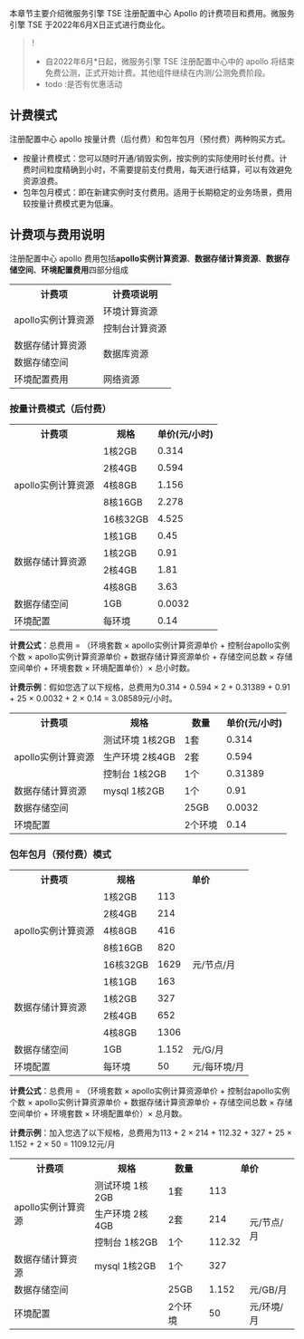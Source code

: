 

本章节主要介绍微服务引擎 TSE 注册配置中心 Apollo 的计费项目和费用。微服务引擎 TSE 于2022年6月X日正式进行商业化。

>!
>- 自2022年6月*日起，微服务引擎 TSE 注册配置中心中的 apollo 将结束免费公测，正式开始计费。其他组件继续在内测/公测免费阶段。
>- todo :是否有优惠活动

## 计费模式

注册配置中心 apollo 按量计费（后付费）和包年包月（预付费）两种购买方式。

- 按量计费模式：您可以随时开通/销毁实例，按实例的实际使用时长付费。计费时间粒度精确到小时，不需要提前支付费用，每天进行结算，可以有效避免资源浪费。
- 包年包月模式：即在新建实例时支付费用。适用于长期稳定的业务场景，费用较按量计费模式更为低廉。

## 计费项与费用说明

注册配置中心 apollo 费用包括**apollo实例计算资源**、**数据存储计算资源**、**数据存储空间**、**环境配置费用**四部分组成
<table>
    <tr>
        <th>计费项</th><th>计费项说明</th>
    </tr>
    <tr>
        <td rowspan="2">apollo实例计算资源</td><td>环境计算资源</td>
    </tr>
    <tr>
        <td>控制台计算资源</td>
    </tr>
    <tr>
        <td>数据存储计算资源</td><td rowspan="2">数据库资源</td>
    </tr>
    <tr>
        <td>数据存储空间</td>
    </tr>
    <tr>
        <td>环境配置费用</td><td>网络资源</td>
    </tr>
  
</table>



### 按量计费模式（后付费）

<table>
    <tr>
        <th>计费项</th><th>规格</th><th>单价(元/小时)</th>
    </tr>
    <tr>
        <td rowspan="5">apollo实例计算资源</td><td>1核2GB</td><td>0.314</td>
    </tr>
    <tr>
        <td>2核4GB</td><td>0.594</td>
    </tr>
    <tr>
        <td>4核8GB</td><td>1.156</td>
    </tr>
    <tr>
        <td>8核16GB</td><td>2.278</td>
    </tr>
    <tr>
        <td>16核32GB</td><td>4.525</td>
    </tr>
    <tr>
        <td rowspan="4">数据存储计算资源</td><td>1核1GB</td><td>0.45</td>
    </tr>
    <tr>
        <td>1核2GB</td><td>0.91</td>
    </tr>
    <tr>
        <td>2核4GB</td><td>1.81</td>
    </tr>
    <tr>
        <td>4核8GB</td><td>3.63</td>
    </tr>
    <tr>
        <td >数据存储空间</td><td>1GB</td><td>0.0032</td>
    </tr>
    <tr>
        <td >环境配置</td><td>每环境</td><td>0.14</td>
    </tr>
</table>

**计费公式**：总费用 = （环境套数 × apollo实例计算资源单价 + 控制台apollo实例个数 × apollo实例计算资源单价 + 数据存储计算资源单价 + 存储空间总数 × 存储空间单价 + 环境套数 × 环境配置单价）× 总小时数。

**计费示例**：假如您选了以下规格，总费用为0.314 + 0.594 × 2 + 0.31389 + 0.91 + 25 × 0.0032 + 2 × 0.14 = 3.08589元/小时。

<table>
    <tr>
        <th>计费项</th><th>规格</th><th>数量</th><th>单价(元/小时)</th>
    </tr>
    <tr>
        <td rowspan="3">apollo实例计算资源</td><td>测试环境 1核2GB</td><td>1套</td><td>0.314</td>
    </tr>
    <tr>
        <td>生产环境 2核4GB</td><td>2套</td><td>0.594</td>
    </tr>
    <tr>
        <td>控制台 1核2GB</td><td>1个</td><td>0.31389</td>
    </tr>
    <tr>
        <td>数据存储计算资源</td><td>mysql 1核2GB</td><td>1个</td><td>0.91</td>
    </tr>
    <tr>
        <td>数据存储空间</td><td></td><td>25GB</td><td>0.0032</td>
    </tr>
    <tr>
        <td>环境配置</td><td></td><td>2个环境</td><td>0.14</td>
    </tr>
</table>


### 包年包月（预付费）模式


<table>
    <tr>
        <th>计费项</th><th>规格</th><th colspan="2">单价</th>
    </tr>
    <tr>
        <td rowspan="5">apollo实例计算资源</td><td>1核2GB</td><td>113 </td><td rowspan="9">元/节点/月</td>
    </tr>
    <tr>
        <td>2核4GB</td><td>214</td>
    </tr>
    <tr>
        <td>4核8GB</td><td>416</td>
    </tr>
    <tr>
        <td>8核16GB</td><td>820</td>
    </tr>
    <tr>
        <td>16核32GB</td><td>1629</td>
    </tr>
    <tr>
        <td rowspan="4">数据存储计算资源</td><td>1核1GB</td><td>163</td>
    </tr>
    <tr>
        <td>1核2GB</td><td>327</td>
    </tr>
    <tr>
        <td>2核4GB</td><td>652</td>
    </tr>
    <tr>
        <td>4核8GB</td><td>1306</td>
    </tr>
    <tr>
        <td >数据存储空间</td><td>1GB</td><td>1.152</td><td>元/G/月</td>
    </tr>
    <tr>
        <td >环境配置</td><td>每环境</td><td>50</td><td>元/每环境/月</td>
    </tr>
</table>

**计费公式**：总费用 = （环境套数 × apollo实例计算资源单价 + 控制台apollo实例个数 × apollo实例计算资源单价 + 数据存储计算资源单价 + 存储空间总数 × 存储空间单价 + 环境套数 × 环境配置单价）× 总月数。

**计费示例**：加入您选了以下规格，总费用为113 + 2 × 214 + 112.32 + 327 + 25 × 1.152 + 2 × 50 = 1109.12元/月  

<table>
    <tr>
        <th>计费项</th><th>规格</th><th>数量</th><th colspan="2">单价</th>
    </tr>
    <tr>
        <td rowspan="3">apollo实例计算资源</td><td>测试环境 1核2GB</td><td>1套</td><td>113</td rowspan=""><td rowspan="4">元/节点/月</td>
    </tr>
    <tr>
        <td>生产环境 2核4GB</td><td>2套</td><td>214</td>
    </tr>
    <tr>
        <td>控制台 1核2GB</td><td>1个</td><td>112.32</td>
    </tr>
    <tr>
        <td>数据存储计算资源</td><td>mysql 1核2GB</td><td>1个</td><td>327</td>
    </tr>
    <tr>
        <td>数据存储空间</td><td></td><td>25GB</td><td>1.152</td><td>元/GB/月</td>
    </tr>
    <tr>
        <td>环境配置</td><td></td><td>2个环境</td><td>50</td><td>元/环境/月</td>
    </tr>
</table>



